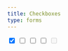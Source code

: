 ```yaml
---
title: Checkboxes
type: forms
---
```

<input type="checkbox" checked />
<input type="checkbox" />
<input type="checkbox" />
<input type="checkbox" />
<input type="checkbox" disabled />